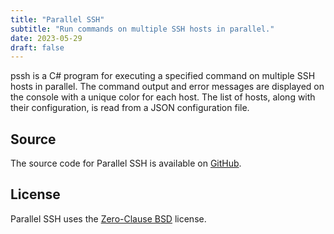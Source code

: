 ```yaml
---
title: "Parallel SSH"
subtitle: "Run commands on multiple SSH hosts in parallel."
date: 2023-05-29
draft: false
---
```


pssh is a C# program for executing a specified command on multiple SSH hosts in parallel. The command output and error messages are displayed on the console with a unique color for each host. The list of hosts, along with their configuration, is read from a JSON configuration file.

## Source

The source code for Parallel SSH is available on [GitHub](https://github.com/kkestell/pssh).

## License

Parallel SSH uses the [Zero-Clause BSD](https://opensource.org/license/0bsd/) license.